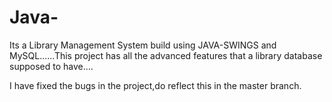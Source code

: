 # Java-
Its a Library Management System build using JAVA-SWINGS and MySQL......This project has all the advanced features that a library database supposed to have....

I have fixed the bugs in the project,do reflect this in the master branch.
